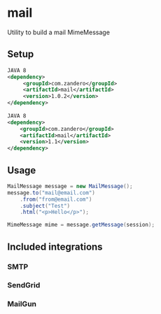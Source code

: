 # mail
Utility to build a mail MimeMessage 

## Setup
```xml
JAVA 8
<dependency>      
     <groupId>com.zandero</groupId>      
     <artifactId>mail</artifactId>      
     <version>1.0.2</version>      
</dependency>
        
JAVA 8
<dependency>
    <groupId>com.zandero</groupId>
    <artifactId>mail</artifactId>
    <version>1.1</version>
</dependency>
```

## Usage

```java
MailMessage message = new MailMessage();
message.to("mail@email.com")
    .from("from@email.com")
    .subject("Test")
    .html("<p>Hello</p>");

MimeMessage mime = message.getMessage(session);
```

## Included integrations 

### SMTP


### SendGrid


### MailGun